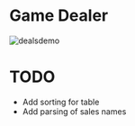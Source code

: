 # Game Dealer

![dealsdemo](https://github.com/macsampson/GameDealsScraper/blob/master/game_deals/static/images/demodeals.png?raw=true)

# TODO
- Add sorting for table
- Add parsing of sales names

